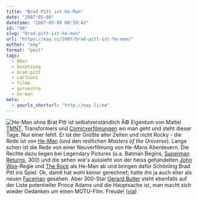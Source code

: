 ```yaml
---
title: "Brad Pitt ist He-Man"
date: "2007-05-08"
datetime: "2007-05-09 00:39:42"
id: "90"
slug: "brad-pitt-ist-he-man"
url: "https://eay.cc/2007/brad-pitt-ist-he-man/"
author: "eay"
format: "post"
tags:
  - 80er
  - besetzung
  - brad-pitt
  - cartoons
  - filme
  - geruechte
  - he-man
meta:
  - yourls_shorturl: "http://eay.li/oe"
---
```


![](/uploads/2007/hepitt.jpg "He-Man ohne Brat Pitt ist selbstverständlich Â© Eigentum von Mattel")[TMNT](//eay.cc/2007/turtle-power/), Transformers und [Comicverfilmungen](//eay.cc/tag/comicverfilmung) wo man geht und steht dieser Tage. Nur einer fehlt. Er ist der Größte aller Zeiten und nicht Rocky - die Rede ist von [He-Man](http://www.he-man.de/) (und den restlichen _Masters of the Universe_). Lange schon ist die Rede von einer Neuverfilmung von He-Mans Abenteuern. Die Rechte dazu liegen bei Legendary Pictures (u.a. Batman Begins, [Superman Returns](http://eay.cc/blog/2006/08/lex_luthor_kehr.shtml), 300) und die sehen wie's aussieht von der heiss gehandelten [John Woo](http://www.imdb.com/name/nm0000247/)\-Regie und [The Rock](http://www.imdb.com/name/nm0425005/) als He-Man ab und bringen dafür Schönling Brad Pitt ins Spiel. Ok, damit hat wohl keiner gerechnet; hatte ihn ja auch eher als neuen [Faceman](//eay.cc/2007/the-new-a-team/) gesehen. Aber 300-Star [Gerard Butler](http://www.imdb.com/name/nm0124930/) steht ebenfalls auf der Liste potentieller Prince Adams und die Hauptsache ist, man macht sich wieder Gedanken um einen MOTU-Film. Freude! ([via](http://www.moviehole.net/news/20070508_legendary_pictures_to_pick_up.html))
